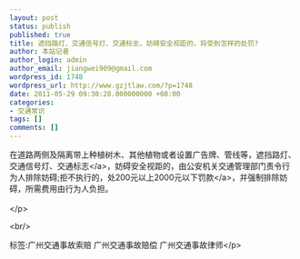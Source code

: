 ```yaml
---
layout: post
status: publish
published: true
title: 遮挡路灯、交通信号灯、交通标志，妨碍安全视距的，将受到怎样的处罚?
author: 本站记者
author_login: admin
author_email: jiangwei909@gmail.com
wordpress_id: 1748
wordpress_url: http://www.gzjtlaw.com/?p=1748
date: 2011-05-29 09:30:28.000000000 +08:00
categories:
- 交通常识
tags: []
comments: []
---
```

<p>在道路两侧及隔离带上种植树木、其他植物或者设置广告牌、管线等，遮挡路灯、交通信号灯、<a>交通标志<&#47;a>，妨碍安全视距的，由公安机关交通管理部门责令行为人排除妨碍;拒不执行的，处200元以上2000元以下<a>罚款<&#47;a>，并强制排除妨碍，所需费用由行为人负担。 <br><br><&#47;p><br&#47;><p>标签:广州交通事故索赔 广州交通事故赔偿 广州交通事故律师<&#47;p>
